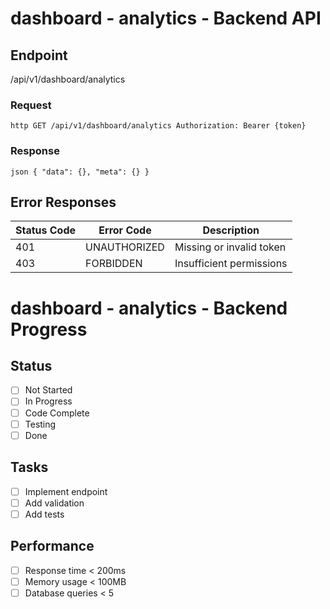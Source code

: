 # dashboard - analytics - Backend API

## Endpoint
/api/v1/dashboard/analytics

### Request
`http
GET /api/v1/dashboard/analytics
Authorization: Bearer {token}
`

### Response
`json
{
  "data": {},
  "meta": {}
}
`

## Error Responses
| Status Code | Error Code | Description |
|-------------|------------|-------------|
| 401 | UNAUTHORIZED | Missing or invalid token |
| 403 | FORBIDDEN | Insufficient permissions |
# dashboard - analytics - Backend Progress

## Status
- [ ] Not Started
- [ ] In Progress
- [ ] Code Complete
- [ ] Testing
- [ ] Done

## Tasks
- [ ] Implement endpoint
- [ ] Add validation
- [ ] Add tests

## Performance
- [ ] Response time < 200ms
- [ ] Memory usage < 100MB
- [ ] Database queries < 5
